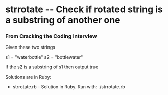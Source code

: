 # strrotate -- Check if rotated string is a substring of another one

### From Cracking the Coding Interview 

Given these two strings

s1 = "waterbottle"
s2 = "bottlewater"

If the s2 is a substring of s1 then output true

Solutions are in Ruby:

- strrotate.rb - Solution in Ruby. Run with: ./strrotate.rb
